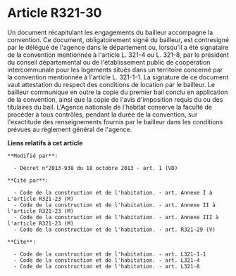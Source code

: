 # Article R321-30

Un document récapitulant les engagements du bailleur accompagne la convention. Ce document, obligatoirement signé du
bailleur, est contresigné par le délégué de l'agence dans le département ou, lorsqu'il a été signataire de la convention
mentionnée à l'article L. 321-4 ou L. 321-8, par le président du conseil départemental ou de l'établissement public de
coopération intercommunale pour les logements situés dans un territoire concerné par la convention mentionnée à l'article L.
321-1-1. La signature de ce document vaut attestation du respect des conditions de location par le bailleur. Le bailleur
communique en outre la copie du premier bail conclu en application de la convention, ainsi que la copie de l'avis
d'imposition requis du ou des titulaires du bail. L'Agence nationale de l'habitat conserve la faculté de procéder à tous
contrôles, pendant la durée de la convention, sur l'exactitude des renseignements fournis par le bailleur dans les conditions
prévues au règlement général de l'agence.

**Liens relatifs à cet article**

	**Modifié par**:

	  - Décret n°2013-938 du 18 octobre 2013 - art. 1 (VD)

	**Cité par**:

	  - Code de la construction et de l'habitation. - art. Annexe I à L'article R321-23 (M)
	  - Code de la construction et de l'habitation. - art. Annexe II à l'article R321-23 (M)
	  - Code de la construction et de l'habitation. - art. Annexe III à l'article R321-23 (M)
	  - Code de la construction et de l'habitation. - art. R321-29 (V)

	**Cite**:

	  - Code de la construction et de l'habitation. - art. L321-1-1
	  - Code de la construction et de l'habitation. - art. L321-4
	  - Code de la construction et de l'habitation. - art. L321-8
